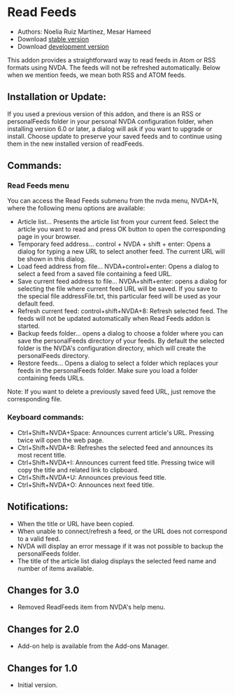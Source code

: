 # Read Feeds #

* Authors: Noelia Ruiz Martínez, Mesar Hameed
* Download [stable version][2]
* Download [development version][1]

This addon provides a straightforward  way to read feeds in Atom or RSS formats using NVDA. 
The feeds will not be refreshed automatically.
Below when we mention feeds, we mean both RSS and ATOM feeds.

## Installation or Update: ##

If you used a previous version of this addon, and there is an RSS or personalFeeds folder in your personal NVDA configuration folder, 
when installing version 6.0 or later, a dialog will ask if you want to upgrade or install.
Choose update to preserve your saved feeds and to continue using them in the new installed version of readFeeds. 

## Commands: ##

### Read Feeds menu ###

You can access the Read Feeds submenu from the nvda menu, NVDA+N, where the following menu options are available:

- Article list...
Presents the article list from your current feed. Select the article you want to read and press OK button to open the corresponding page in your browser.
- Temporary feed address... control + NVDA + shift + enter:
Opens a dialog for typing a new URL to select another feed. The current URL will be shown in this dialog.
- Load feed address from file... NVDA+control+enter:
Opens a dialog to select a feed from a saved file containing a feed URL.
- Save current feed address to file... NVDA+shift+enter:
opens a dialog for selecting the file where current feed URL will be saved.
If you save to the special file addressFile.txt, this particular feed will be used as your default feed.
- Refresh current feed: control+shift+NVDA+8:
Refresh selected feed. The feeds will not be updated automatically when Read Feeds addon is started.
- Backup feeds folder...
opens a dialog to choose a folder where you can save the personalFeeds directory of your feeds. By default the selected folder is the NVDA's configuration directory, which will create the personalFeeds directory.
- Restore feeds...
Opens a dialog to select a folder which replaces your feeds in the personalFeeds folder. Make sure you load a folder containing feeds URLs.

Note: If you want to delete a previously saved feed URL, just remove the corresponding file.

### Keyboard commands: ###

- Ctrl+Shift+NVDA+Space:
Announces current article's URL. Pressing twice will open the web page.
- Ctrl+Shift+NVDA+8:
Refreshes the selected feed and announces its most recent title.
- Ctrl+Shift+NVDA+I:
Announces current feed title. Pressing twice will copy the title and related link to clipboard.
- Ctrl+Shift+NVDA+U:
Announces previous feed title.
- Ctrl+Shift+NVDA+O:
Announces next feed title.

## Notifications: ##

- When the title or URL have been copied.
- When unable to connect/refresh a feed, or the URL does not correspond to a valid feed.
- NVDA will display an error message if it was not possible to backup the personalFeeds folder.
- The title of the article list dialog displays the selected feed name and number of items available.

## Changes for 3.0 ##
*	 Removed ReadFeeds item from NVDA's help menu.

## Changes for 2.0 ##
*	 Add-on help is available from the Add-ons Manager.

## Changes for 1.0 ##
*	 Initial version.

[1]: http://addons.nvda-project.org/files/get.php?file=rf-dev

[2]: http://addons.nvda-project.org/files/get.php?file=rf

